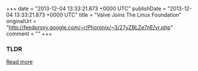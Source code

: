 +++
date = "2013-12-04 13:33:21.873 +0000 UTC"
publishDate = "2013-12-04 13:33:21.873 +0000 UTC"
title = "Valve Joins The Linux Foundation"
originalUrl = "http://feedproxy.google.com/~r/Phoronix/~3/27yZBLZe7nE/vr.php"
comment = ""
+++

### TLDR



[Read more](http://feedproxy.google.com/~r/Phoronix/~3/27yZBLZe7nE/vr.php)
